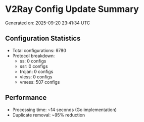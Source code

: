 # V2Ray Config Update Summary
Generated on: 2025-09-20 23:41:34 UTC

## Configuration Statistics
- Total configurations: 6780
- Protocol breakdown:
  - ss: 0 configs
  - ssr: 0 configs
  - trojan: 0 configs
  - vless: 0 configs
  - vmess: 507 configs

## Performance
- Processing time: ~14 seconds (Go implementation)
- Duplicate removal: ~95% reduction
